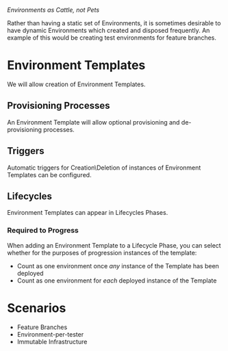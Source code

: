 
_Environments as Cattle, not Pets_

Rather than having a static set of Environments, it is sometimes desirable to have dynamic Environments which created and disposed frequently.  An example of this would be creating test environments for feature branches. 

# Environment Templates

We will allow creation of Environment Templates.

## Provisioning Processes 

An Environment Template will allow optional provisioning and de-provisioning processes.

## Triggers

Automatic triggers for Creation\Deletion of instances of Environment Templates can be configured.

## Lifecycles 

Environment Templates can appear in Lifecycles Phases.  

### Required to Progress

When adding an Environment Template to a Lifecycle Phase, you can select whether for the purposes of progression instances of the template: 

- Count as one environment once _any_ instance of the Template has been deployed
- Count as one environment for _each_ deployed instance of the Template 

# Scenarios

- Feature Branches
- Environment-per-tester
- Immutable Infrastructure


